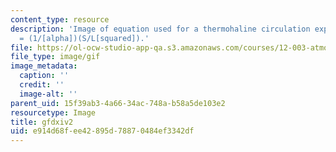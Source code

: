 ```yaml
---
content_type: resource
description: 'Image of equation used for a thermohaline circulation experiment: V
  = (1/[alpha])(S/L[squared]).'
file: https://ol-ocw-studio-app-qa.s3.amazonaws.com/courses/12-003-atmosphere-ocean-and-climate-dynamics-fall-2008/e914d68fee42895d78870484ef3342df_gfdxiv2.gif
file_type: image/gif
image_metadata:
  caption: ''
  credit: ''
  image-alt: ''
parent_uid: 15f39ab3-4a66-34ac-748a-b58a5de103e2
resourcetype: Image
title: gfdxiv2
uid: e914d68f-ee42-895d-7887-0484ef3342df
---
```

